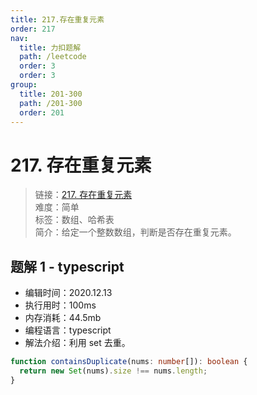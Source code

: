```yaml
---
title: 217.存在重复元素
order: 217
nav:
  title: 力扣题解
  path: /leetcode
  order: 3
  order: 3
group:
  title: 201-300
  path: /201-300
  order: 201
---
```


# 217. 存在重复元素

> 链接：[217. 存在重复元素](https://leetcode-cn.com/problems/contains-duplicate/)  
> 难度：简单  
> 标签：数组、哈希表  
> 简介：给定一个整数数组，判断是否存在重复元素。

## 题解 1 - typescript

- 编辑时间：2020.12.13
- 执行用时：100ms
- 内存消耗：44.5mb
- 编程语言：typescript
- 解法介绍：利用 set 去重。

```typescript
function containsDuplicate(nums: number[]): boolean {
  return new Set(nums).size !== nums.length;
}
```
